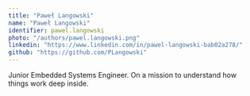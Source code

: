 ```yaml
---
title: "Paweł Langowski"
name: "Paweł Langowski"
identifier: pawel.langowski
photo: "/authors/pawel.langowski.png"
linkedin: "https://www.linkedin.com/in/pawel-langowski-bab02a278/"
github: "https://github.com/PLangowski"
---
```

Junior Embedded Systems Engineer. On a mission to understand how things work deep
inside.
